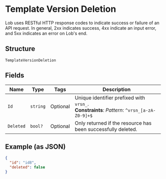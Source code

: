 
# Template Version Deletion

Lob uses RESTful HTTP response codes to indicate success or failure of an API request. In general, 2xx indicates success, 4xx indicate an input error, and 5xx indicates an error on Lob's end.

## Structure

`TemplateVersionDeletion`

## Fields

| Name | Type | Tags | Description |
|  --- | --- | --- | --- |
| `Id` | `string` | Optional | Unique identifier prefixed with `vrsn_`.<br>**Constraints**: *Pattern*: `^vrsn_[a-zA-Z0-9]+$` |
| `Deleted` | `bool?` | Optional | Only returned if the resource has been successfully deleted. |

## Example (as JSON)

```json
{
  "id": "id8",
  "deleted": false
}
```

